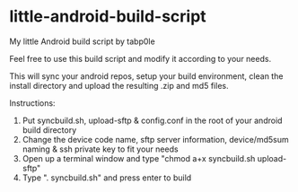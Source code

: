 # little-android-build-script
My little Android build script by tabp0le

Feel free to use this build script and modify it according to your needs.

This will sync your android repos, setup your build environment, clean the install directory and upload the resulting .zip and md5 files.

Instructions:
1. Put syncbuild.sh, upload-sftp & config.conf in the root of your android build directory
2. Change the device code name, sftp server information, device/md5sum naming & ssh private key to fit your needs
3. Open up a terminal window and type "chmod a+x syncbuild.sh upload-sftp"
4. Type ". syncbuild.sh" and press enter to build
